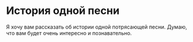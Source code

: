 # История одной песни

Я хочу вам рассказать об истории одной потрясающей песни. Думаю, что вам будет очень интересно и познавательно.
